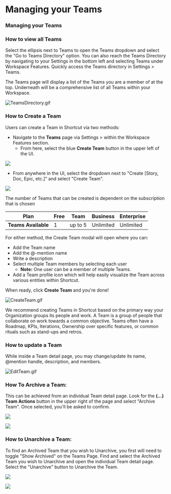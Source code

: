 # Managing your Teams

### Managing your Teams

### How to view all Teams <a href="#h_01htqm7xwgj1x08gtvcrbky2qp" id="h_01htqm7xwgj1x08gtvcrbky2qp"></a>

Select the ellipsis next to Teams to open the Teams dropdown and select the "Go to Teams Directory" option. You can also reach the Teams Directory by navigating to your Settings in the bottom left and selecting Teams under Workspace Features. Quickly access the Teams directory in Settings > Teams.

The Teams page will display a list of the Teams you are a member of at the top. Underneath will be a comprehensive list of all Teams within your Workspace.

![TeamsDirectory.gif](https://help.shortcut.com/hc/article_attachments/25336471624340)

### How to Create a Team <a href="#h_01htqm7xwgzykfaj3szwa5mpqz" id="h_01htqm7xwgzykfaj3szwa5mpqz"></a>

Users can create a Team in Shortcut via two methods:

* Navigate to the **Teams** page via Settings > within the Workspace Features section.
  * From here, select the blue **Create Team** button in the upper left of the UI.

![](https://help.shortcut.com/hc/article_attachments/14878535262996)

* From anywhere in the UI, select the dropdown next to "Create \[Story, Doc, Epic, etc.]" and select "Create Team".

![](https://help.shortcut.com/hc/article_attachments/14878706795796)

The number of Teams that can be created is dependent on the subscription that is chosen

| **Plan**             | Free | Team    | Business  | Enterprise |
| -------------------- | ---- | ------- | --------- | ---------- |
| **Teams Available**  | 1    | up to 5 | Unlimited | Unlimited  |

For either method, the Create Team modal will open where you can:

* Add the Team name
* Add the @-mention name
* Write a description
* Select multiple Team members by selecting each user
  * **Note:** One user can be a member of multiple Teams.
* Add a Team profile icon which will help easily visualize the Team across various entities within Shortcut.

When ready, click **Create Team** and you're done!&#x20;

![CreateTeam.gif](https://help.shortcut.com/hc/article_attachments/14973772838548)

We recommend creating Teams in Shortcut based on the primary way your Organization groups its people and work. A Team is a group of people that collaborate on work towards a common objective. Teams often have a Roadmap, KPIs, Iterations, Ownership over specific features, or common rituals such as stand-ups and retros.&#x20;

### How to update a Team <a href="#h_01htqm7xwgmt1c7q89506engvf" id="h_01htqm7xwgmt1c7q89506engvf"></a>

While inside a Team detail page, you may change/update its name, @mention handle, description, and members.

![EditTeam.gif](https://help.shortcut.com/hc/article_attachments/14973867698708)

### How To Archive a Team: <a href="#h_01htqm7xwghm9mxpnvnb5hjpwx" id="h_01htqm7xwghm9mxpnvnb5hjpwx"></a>

This can be achieved from an individual Team detail page. Look for the **(...) Team Actions** button in the upper right of the page and select "Archive Team". Once selected, you'll be asked to confirm.

![](https://help.shortcut.com/hc/article_attachments/14973863981332)

![](https://help.shortcut.com/hc/article_attachments/14973866365332)

### How to Unarchive a Team: <a href="#h_01htqm7xwg8316dm5mf6tf3tms" id="h_01htqm7xwg8316dm5mf6tf3tms"></a>

To find an Archived Team that you wish to Unarchive, you first will need to toggle "Show Archived" on the Teams Page. Find and select the Archived Team you wish to Unarchive and open the individual Team detail page. Select the "Unarchive" button to Unarchive the Team.

![](https://help.shortcut.com/hc/article_attachments/14973930446612)

![](https://help.shortcut.com/hc/article_attachments/14973928820244)
